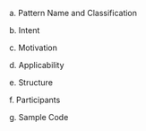 a. Pattern Name and Classification

b. Intent

c. Motivation

d. Applicability

e. Structure

f. Participants

g. Sample Code

